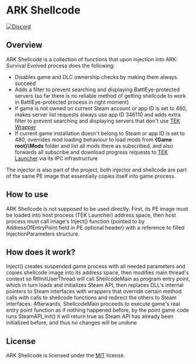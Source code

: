 # ARK Shellcode
[![Discord](https://img.shields.io/discord/937821572285206659?style=flat-square&label=Discord&logo=discord&logoColor=white&color=7289DA)](https://discord.gg/JBUgcwvpfc)

## Overview

ARK Shellcode is a collection of functions that upon injection into ARK: Survival Evolved process does the following:
- Disables game and DLC ownership checks by making them always succeed
- Adds a filter to prevent searching and displaying BattlEye-protected servers (so far there is no reliable method of getting shellcode to work in BattlEye-protected process in right moment)
- If game is not owned on current Steam account or app ID is set to 480, makes server list requests always use app ID 346110 and adds extra filter to prevent searching and displaying servers that don't use [TEK Wrapper](https://github.com/Nuclearistt/TEKWrapper)
- If current game installation doesn't belong to Steam or app ID is set to 480, overrides mod loading behaviour to load mods from **{Game root}\Mods** folder and list all mods there as subscribed, and also forwards all subscribe and download progress requests to [TEK Launcher](https://github.com/Nuclearistt/TEKLauncher) via its IPC infrastructure

The injector is also part of the project, both injector and shellcode are part of the same PE image that essentially copies itself into game process.

## How to use

ARK Shellcode is not supposed to be used directly. First, its PE image must be loaded into host process (TEK Launcher) address space, then host process must call image's Inject() function (pointed to by AddressOfEntryPoint field in PE optional header) with a reference to filled InjectionParameters structure.

## How does it work?

Inject() creates suspended game process with all needed parameters and copies shellcode image into its address space, then modifies main thread's context so RtlInitUserThread will call ShellcodeMain as program entry point, which in turn loads and initializes Steam API, then replaces DLL's internal pointers to Steam interfaces with wrappers that override certain method calls with calls to shellcode functions and redirect the others to Steam interfaces. Afterwards, ShellcodeMain proceeds to execute game's real entry point function as if nothing happened before, by the point game code runs SteamAPI_Init() it will return true as Steam API has already been initialized before, and thus no changes will be undone

## License

ARK Shellcode is licensed under the [MIT](LICENSE.TXT) license.
